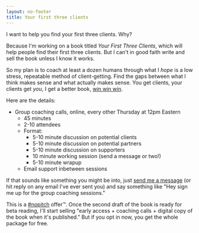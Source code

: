```yaml
---
layout: no-footer
title: Your first three clients
---
```


I want to help you find your first three clients. Why?

Because I'm working on a book titled _Your First Three Clients_, which will help people find their first three clients. But I can't in good faith write and sell the book unless I know it works.

So my plan is to coach at least a dozen humans through what I _hope_ is a low stress, repeatable method of client-getting. Find the gaps between what I think makes sense and what actually makes sense. You get clients, your clients get _you_, I get a better book, [win win win](https://garden.briandavidhall.com/seek-win-win-wins).

Here are the details:

- Group coaching calls, online, every other Thursday at 12pm Eastern
  - 45 minutes
  - 2-10 attendees
  - Format:
    - 5-10 minute discussion on potential clients
    - 5-10 minute discussion on potential partners
    - 5-10 minute discussion on supporters 
    - 10 minute working session (send a message or two!)
    - 5-10 minute wrapup
  - Email support inbetween sessions

If that sounds like something you might be into, just [send me a message](/contact) (or hit reply on any email I've ever sent you) and say something like "Hey sign me up for the group coaching sessions."

This is a [#nopitch](/nopitch) offer™. Once the second draft of the book is ready for beta reading, I'll start selling "early access + coaching calls + digital copy of the book when it's published." But if you opt in now, you get the whole package for free.

